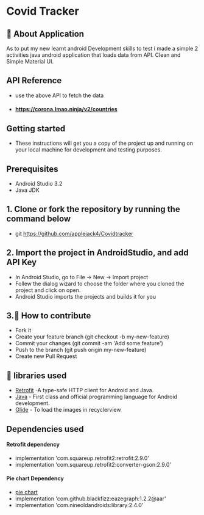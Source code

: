 # Covid Tracker

## 🚀 About Application
As to put my new learnt android Development skills to test i made a simple 2 activities java android application that loads data from API. Clean and Simple Material UI.

## API Reference
- use the above API to fetch the data
- #### https://corona.lmao.ninja/v2/countries

## Getting started
- These instructions will get you a copy of the project up and running on your local machine for development and testing purposes.

## Prerequisites
- Android Studio 3.2
- Java JDK

## 1. Clone or fork the repository by running the command below
- git https://github.com/applejack4/Covidtracker

## 2. Import the project in AndroidStudio, and add API Key
-  In Android Studio, go to File -> New -> Import project
-  Follew the dialog wizard to choose the folder where you cloned the project and click on open.
-  Android Studio imports the projects and builds it for you

## 3.🤝 How to contribute
- Fork it
- Create your feature branch (git checkout -b my-new-feature)
- Commit your changes (git commit -am 'Add some feature')
- Push to the branch (git push origin my-new-feature)
- Create new Pull Request

## 📃 libraries used
- [Retrofit](https://square.github.io/retrofit/) -A type-safe HTTP client for Android and Java.
- [Java](https://www.java.com/en/) - First class and official programming language for Android development.
- [Glide](https://github.com/bumptech/glide) - To load the images in recyclerview

## Dependencies used

#### Retrofit dependency
-    implementation 'com.squareup.retrofit2:retrofit:2.9.0'
-    implementation 'com.squareup.retrofit2:converter-gson:2.9.0'

#### Pie chart Dependency 

- [pie chart](https://github.com/blackfizz/EazeGraph)
 -   implementation 'com.github.blackfizz:eazegraph:1.2.2@aar'
 -   implementation 'com.nineoldandroids:library:2.4.0'




